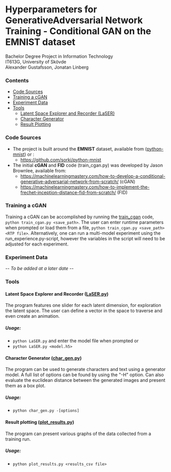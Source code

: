 # Hyperparameters for GenerativeAdversarial Network Training - Conditional GAN on the EMNIST dataset
Bachelor Degree Project in Information Technology  
IT613G, University of Skövde  
Alexander Gustafsson, Jonatan Linberg

### Contents
 * [Code Sources](#Code-Sources)
 * [Training a cGAN](#Training-a-cGAN)
 * [Experiment Data](#Experiment-Data)
 * [Tools](#Tools)
   * [Latent Space Explorer and Recorder (LaSER)](#latent-space-explorer-and-recorder-laserpy)
   * [Character Generator](#character-generator-char_genpy)
   * [Result Plotting](#result-plotting-plot_resultspy)

### Code Sources
 * The project is built around the **EMNIST** dataset, available from ([python-mnist](/python-mnist/)) or :
   * https://github.com/sorki/python-mnist
 * The initial **cGAN** and **FID** code (train_cgan.py) was developed by Jason Brownlee, available from: 
   * https://machinelearningmastery.com/how-to-develop-a-conditional-generative-adversarial-network-from-scratch/ (cGAN)
   * https://machinelearningmastery.com/how-to-implement-the-frechet-inception-distance-fid-from-scratch/ (FID)

### Training a cGAN
Training a cGAN can be accomplished by running the [train_cgan](/train_cgan.py) code, `python train_cgan.py <save_path>`. The user can enter runtime parameters when prompted or load them from a file, `python train_cgan.py <save_path> <RTP file>`. Alternatively, one can run a multi-model experiment using the run_experience.py-script, however the variables in the script will need to be adjusted for each experiment. 

### Experiment Data
-- _To be added at a later date_ --

### Tools
#### Latent Space Explorer and Recorder ([LaSER.py](/LaSER.py))
The program features one slider for each latent dimension, for exploration the latent space. The user can define a vector in the space to traverse and even create an animation. 

##### Usage:
 * `python LaSER.py` and enter the model file when prompted or
 * `python LaSER.py <model.h5>`


#### Character Generator ([char_gen.py](/char_gen.py))
The program can be used to generate characters and text using a generator model. A full list of options can be found by using the "-H" option. Can also evaluate the euclidean distance between the generated images and present them as a box plot.

##### Usage:
* `python char_gen.py -[options]`


#### Result plotting ([plot_results.py](plot_results.py))
The program can present various graphs of the data collected from a training run. 

##### Usage:
* `python plot_results.py <results_csv file>`

